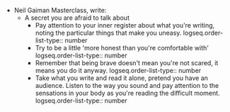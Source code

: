 - Neil Gaiman Masterclass, write:
	- A secret you are afraid to talk about
		- Pay attention to your inner register about what you're writing, noting the particular things that make you uneasy.
		  logseq.order-list-type:: number
		- Try to be a little 'more honest than you're comfortable with'
		  logseq.order-list-type:: number
		- Remember that being brave doesn't mean you're not scared, it means you do it anyway.
		  logseq.order-list-type:: number
		- Take what you write and read it alone, pretend you have an audience. Listen to the way you sound and pay attention to the sensations in your body as you're reading the difficult moment.
		  logseq.order-list-type:: number